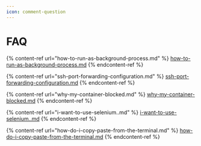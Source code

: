 ```yaml
---
icon: comment-question
---
```


# FAQ

{% content-ref url="how-to-run-as-background-process.md" %}
[how-to-run-as-background-process.md](how-to-run-as-background-process.md)
{% endcontent-ref %}

{% content-ref url="ssh-port-forwarding-configuration.md" %}
[ssh-port-forwarding-configuration.md](ssh-port-forwarding-configuration.md)
{% endcontent-ref %}

{% content-ref url="why-my-container-blocked.md" %}
[why-my-container-blocked.md](why-my-container-blocked.md)
{% endcontent-ref %}

{% content-ref url="i-want-to-use-selenium..md" %}
[i-want-to-use-selenium..md](i-want-to-use-selenium..md)
{% endcontent-ref %}

{% content-ref url="how-do-i-copy-paste-from-the-terminal.md" %}
[how-do-i-copy-paste-from-the-terminal.md](how-do-i-copy-paste-from-the-terminal.md)
{% endcontent-ref %}

